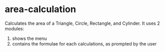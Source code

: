 # area-calculation
Calculates the area of a Triangle, Circle, Rectangle, and Cylinder.
It uses 2 modules:
1. shows the menu
2. contains the formulae for each calculations, as prompted by the user
